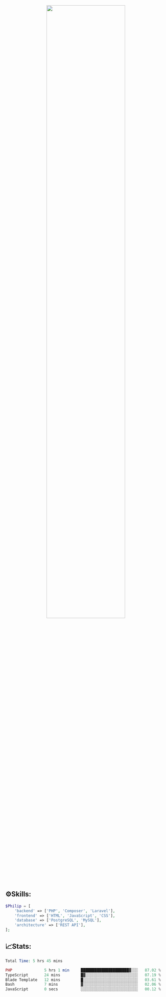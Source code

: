 <div align="center">
<img src="https://readme-typing-svg.demolab.com?font=Inconsolata&weight=500&size=50&duration=4000&pause=300&color=A7A459&center=true&vCenter=true&multiline=true&repeat=false&random=false&width=1300&height=140&lines=Hello,+Привет;I'm+Philip+a+beginner+backend+developer+in+php" width="70%" />
</div>

## ⚙️Skills:
```php
$Philip = [
    'backend' => ['PHP', 'Composer', 'Laravel'],
    'frontend' => ['HTML', 'JavaScript', 'CSS'],
    'database' => ['PostgreSQL', 'MySQL'],
    'architecture' => ['REST API'],
];
```
## 📈Stats:
<!--START_SECTION:waka-->

```PHP
Total Time: 5 hrs 45 mins

PHP              5 hrs 1 min     █████████████████████▓░░░   87.02 %
TypeScript       24 mins         █▓░░░░░░░░░░░░░░░░░░░░░░░   07.19 %
Blade Template   12 mins         █░░░░░░░░░░░░░░░░░░░░░░░░   03.61 %
Bash             7 mins          ▓░░░░░░░░░░░░░░░░░░░░░░░░   02.06 %
JavaScript       0 secs          ░░░░░░░░░░░░░░░░░░░░░░░░░   00.12 %
```

<!--END_SECTION:waka-->

